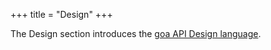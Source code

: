 +++
title = "Design"
+++

The Design section introduces the <a href="overview">goa API Design
language</a>.
